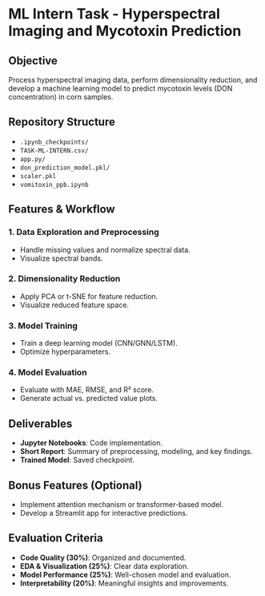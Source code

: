 # ML Intern Task - Hyperspectral Imaging and Mycotoxin Prediction

## Objective
Process hyperspectral imaging data, perform dimensionality reduction, and develop a machine learning model to predict mycotoxin levels (DON concentration) in corn samples.

## Repository Structure
- `.ipynb_checkpoints/` 
- `TASK-ML-INTERN.csv/` 
- `app.py/` 
- `don_prediction_model.pkl/` 
- `scaler.pkl` 
- `vomitoxin_ppb.ipynb` 
## Features & Workflow
### 1. Data Exploration and Preprocessing
- Handle missing values and normalize spectral data.
- Visualize spectral bands.

### 2. Dimensionality Reduction
- Apply PCA or t-SNE for feature reduction.
- Visualize reduced feature space.

### 3. Model Training
- Train a deep learning model (CNN/GNN/LSTM).
- Optimize hyperparameters.

### 4. Model Evaluation
- Evaluate with MAE, RMSE, and R² score.
- Generate actual vs. predicted value plots.

## Deliverables
- **Jupyter Notebooks**: Code implementation.
- **Short Report**: Summary of preprocessing, modeling, and key findings.
- **Trained Model**: Saved checkpoint.

## Bonus Features (Optional)
- Implement attention mechanism or transformer-based model.
- Develop a Streamlit app for interactive predictions.

## Evaluation Criteria
- **Code Quality (30%)**: Organized and documented.
- **EDA & Visualization (25%)**: Clear data exploration.
- **Model Performance (25%)**: Well-chosen model and evaluation.
- **Interpretability (20%)**: Meaningful insights and improvements.

